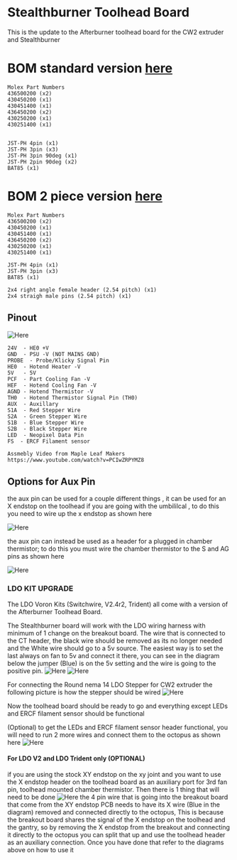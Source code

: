 # Stealthburner Toolhead Board #
This is the update to the Afterburner toolhead board for the CW2 extruder and Stealthburner 

# BOM standard version [here](Production%20Files/StealthburnerPCB/Standard)
    Molex Part Numbers
    436500200 (x2) 
    430450200 (x1)
    430451400 (x1) 
    436450200 (x2)
    430250200 (x1)
    430251400 (x1)
    
    
    JST-PH 4pin (x1)
    JST-PH 3pin (x3)
    JST-PH 3pin 90deg (x1)
    JST-PH 2pin 90deg (x2)
    BAT85 (x1)
    
# BOM 2 piece version [here](Production%20Files/StealthburnerPCB/2%20Piece)
    Molex Part Numbers
    436500200 (x2) 
    430450200 (x1)
    430451400 (x1) 
    436450200 (x2)
    430250200 (x1)
    430251400 (x1)
    
    JST-PH 4pin (x1)
    JST-PH 3pin (x3)
    BAT85 (x1)
    
    2x4 right angle female header (2.54 pitch) (x1)
    2x4 straigh male pins (2.54 pitch) (x1)

	
## Pinout
![Here](Images/Wiring/14_2_pinout.png)	
	
    24V  - HE0 +V 
    GND  - PSU -V (NOT MAINS GND)
    PROBE  - Probe/Klicky Signal Pin
    HE0  - Hotend Heater -V
    5V   - 5V 
    PCF  - Part Cooling Fan -V
    HEF  - Hotend Cooling Fan -V
    AGND - Hotend Thermistor -V
    TH0  - Hotend Thermistor Signal Pin (TH0)
    AUX  - Auxillary 
    S1A  - Red Stepper Wire
    S2A  - Green Stepper Wire
    S1B  - Blue Stepper Wire
    S2B  - Black Stepper Wire 
    LED  - Neopixel Data Pin
    FS  - ERCF Filament sensor 
    
    Assmebly Video from Maple Leaf Makers
	https://www.youtube.com/watch?v=PCIwZRPYMZ8
    
## Options for Aux Pin ##
the aux pin can be used for a couple different things , it can be used for an X endstop on the toolhead if you are going with the umbililcal , to do this you need to wire up the x endstop as shown here 

![Here](Images/Wiring/SB_PCB_AUX_XES.png)

the aux pin can instead be used as a header for a plugged in chamber thermistor; to do this you must wire the chamber thermistor to the S and AG pins as shown here

![Here](Images/Wiring/SB_PCB_AUX_CT.png)


### LDO KIT UPGRADE 

The LDO Voron Kits (Switchwire, V2.4r2, Trident) all come with a version of the Afterburner Toolhead Board. 

The Stealthburner board will work with the LDO wiring harness with minimum of 1 change on the breakout board. The wire that is connected to the CT header, the black wire should be removed as its no longer needed and the White wire should go to a 5v source. The easiest way is to set the last always on fan to 5v and connect it there, you can see in the diagram below the jumper (Blue) is on the 5v setting and the wire is going to the positive pin. 
![Here](Images/LDO/LDO_Breakout.png)
![Here](Images/LDO/Octopus_CT_5V.png)


For connecting the Round nema 14 LDO Stepper for CW2 extruder the following picture is how the stepper should be wired 
![Here](Images/LDO/LDO_Stepper_CW2.png)

Now the toolhead board should be ready to go and everything except LEDs and ERCF filament sensor should be functional

(Optional)
to get the LEDs and ERCF filament sensor header functional, you will need to run 2 more wires and connect them to the octopus as shown here 
![Here](Images/LDO/Octopus_LED_ERCF.png)

#### For LDO V2 and LDO Trident only (OPTIONAL)
if you are using the stock XY endstop on the xy joint and you want to use the X endstop header on the toolhead board as an auxiliary port for 3rd fan pin, toolhead mounted chamber thermistor. Then there is 1 thing that will need to be done 
![Here](Images/LDO/Octopus_XES.png)
the 4 pin wire that is going into the breakout board that come from the XY endstop PCB needs to have its X wire (Blue in the diagram) removed and connected directly to the octopus, This is because the breakout board shares the signal of the X endstop on the toolhead and the gantry, so by removing the X endstop from the breakout and connecting it directly to the octopus you can split that up and use the toolhead header as an auxiliary connection. Once you have done that refer to the diagrams above on how to use it







